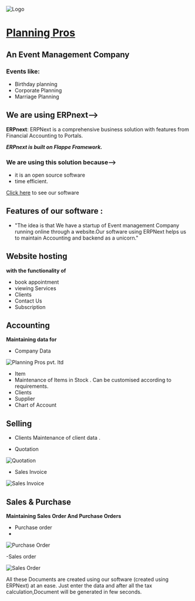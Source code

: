 ![Logo](https://github.com/Falcon-Coders/Hackathon-1.0/blob/projects/Falcon%20Coders/planpros.jpeg)

# [Planning Pros](https://46867a9007f2.ngrok.io/planning-pros)
## An Event Management Company
### Events like:
- Birthday planning
- Corporate Planning
- Marriage Planning

## We are using ERPnext-->
**ERPnext**: ERPNext is a comprehensive business solution with features from Financial Accounting to Portals.

***ERPnext is built on Flappe Framework.***

### We are using this solution because-->
- it is an open source software 
- time efficient. 

[Click here](https://46867a9007f2.ngrok.io/planning-pros) to see our software

## Features of our software :
- "The idea is that We have a startup of Event management Company running online through a website.Our software using ERPNext helps us to maintain Accounting and backend as a unicorn."

## Website hosting

**with the functionality of**

- book appointment
- viewing Services
- Clients
- Contact Us
- Subscription


## Accounting 

**Maintaining data for**

- Company Data
 
 ![Planning Pros pvt. ltd](https://user-images.githubusercontent.com/57444962/110230373-7bfbe780-7f36-11eb-8457-cb053b9ba5d1.png)

- Item
- Maintenance of Items in Stock . Can be customised according to requirements.
- Clients 
- Supplier
- Chart of Account

## Selling

- Clients 
 Maintenance of  client data .

- Quotation

![Quotation](https://user-images.githubusercontent.com/57444962/110230197-53272280-7f35-11eb-914d-0ca3c8950a5f.png)

- Sales Invoice

![Sales Invoice](https://user-images.githubusercontent.com/57444962/110230804-8f5c8200-7f39-11eb-88c5-048926f56814.png)


## Sales & Purchase

**Maintaining Sales Order And Purchase Orders**

- Purchase order
- 
![Purchase Order](https://user-images.githubusercontent.com/57444962/110230824-aef3aa80-7f39-11eb-8027-75b56eea86a5.png)


-Sales order

![Sales Order](https://user-images.githubusercontent.com/57444962/110230847-cd59a600-7f39-11eb-8250-21eca642f61f.png)

All these Documents are created using our software (created using ERPNext) at an ease. Just enter the data and after all the tax calculation,Document will be generated in few seconds.




















